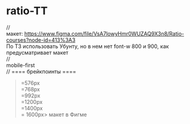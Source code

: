 # ratio-TT
//<br>макет:
https://www.figma.com/file/VsA7lowyHmr0WUZAQ9X3n8/Ratio-courses?node-id=413%3A3
<br>
По ТЗ использовать Убунту, но в нем нет font-w 800 и 900, как предусматривает макет <br>
//<br>
mobile-first
<br>//
==== брейкпоинты ====
<br>
>=576px<br>
>=768px<br>
>=992px<br>
>=1200px<br>
>=1400px<br>
>= 1600px> макет в Фигме
